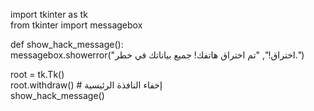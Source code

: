 
import tkinter as tk  
from tkinter import messagebox  

def show_hack_message():  
    messagebox.showerror("اختراق!", "تم اختراق هاتفك! جميع بياناتك في خطر.")  

root = tk.Tk()  
root.withdraw()  # إخفاء النافذة الرئيسية  
show_hack_message()  

